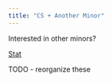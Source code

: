 ```yaml
---
title: "CS + Another Minor"
---
```


Interested in other minors?

[Stat](/guides/cs-plus/cs-plus-stats/)

TODO - reorganize these
